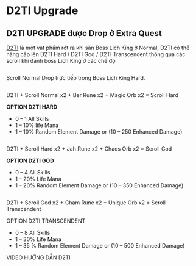 # D2TI Upgrade

## D2TI UPGRADE **được Drop ở Extra Quest**

[D2TI](https://diablo2-vn.com/tm/docs/wiki/a/vat-bau/d2ti-charm/) là một vật phẩm rớt ra khi săn Boss Lich King ở Normal, D2TI có thể nâng cấp lên D2TI Hard / D2TI God / D2TI Transcendent thông qua các scroll khi đánh boss Lich King ở các chế độ

<figure><img src="https://i1.wp.com/i.imgur.com/CSHPlLI.png?resize=636%2C122&#x26;ssl=1" alt=""><figcaption></figcaption></figure>

Scroll Normal Drop trực tiếp trong Boss Lich King Hard.

&#x20;

<figure><img src="https://i1.wp.com/i.imgur.com/DnggEjS.png?resize=602%2C257&#x26;ssl=1" alt=""><figcaption></figcaption></figure>

D2TI + Scroll Normal x2 + Ber Rune x2 + Magic Orb x2 = Scroll Hard

**OPTION D2TI HARD**

* 0 – 1 All Skills
* 1 – 10% life Mana
* 1 – 10% Random Element Damage or (10 – 250 Enhanced Damage)

<figure><img src="https://i1.wp.com/i.imgur.com/DnggEjS.png?resize=602%2C257&#x26;ssl=1" alt=""><figcaption></figcaption></figure>

D2TI + Scroll Hard x2 + Jah Rune x2 + Chaos Orb x2 = Scroll God

**OPTION D2TI GOD**

* 0 – 4 All Skills
* 1 – 20% Life Mana
* 1 – 20% Random Element Damage or (10 – 350 Enhanced Damage)

<figure><img src="https://i0.wp.com/i.imgur.com/bJaYAaW.png?resize=547%2C197&#x26;ssl=1" alt=""><figcaption></figcaption></figure>

D2TI + Scroll God x2 + Cham Rune x2 + Unique Orb x2 = Scroll Transcendent

OPTION D2TI TRANSCENDENT

* 0 – 8 All Skills
* 1 – 30% Life Mana
* 1 – 35 % Random Element Damage or (10 – 500 Enhanced Damage)

VIDEO HƯỚNG DẪN D2TI
